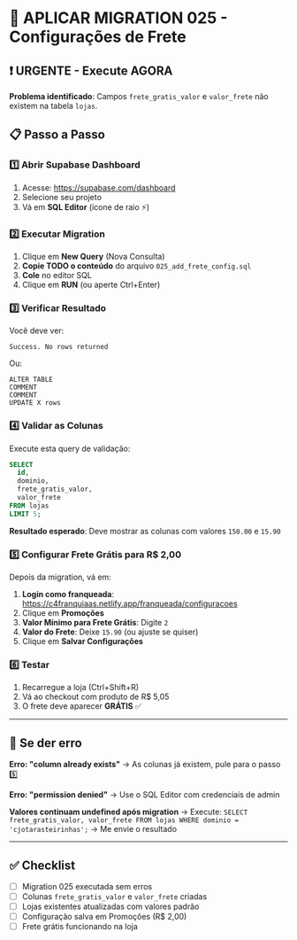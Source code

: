 # 🚀 APLICAR MIGRATION 025 - Configurações de Frete

## ❗ URGENTE - Execute AGORA

**Problema identificado**: Campos `frete_gratis_valor` e `valor_frete` não existem na tabela `lojas`.

## 📋 Passo a Passo

### 1️⃣ Abrir Supabase Dashboard

1. Acesse: https://supabase.com/dashboard
2. Selecione seu projeto
3. Vá em **SQL Editor** (ícone de raio ⚡)

### 2️⃣ Executar Migration

1. Clique em **New Query** (Nova Consulta)
2. **Copie TODO o conteúdo** do arquivo `025_add_frete_config.sql`
3. **Cole** no editor SQL
4. Clique em **RUN** (ou aperte Ctrl+Enter)

### 3️⃣ Verificar Resultado

Você deve ver:

```
Success. No rows returned
```

Ou:

```
ALTER TABLE
COMMENT
COMMENT
UPDATE X rows
```

### 4️⃣ Validar as Colunas

Execute esta query de validação:

```sql
SELECT
  id,
  dominio,
  frete_gratis_valor,
  valor_frete
FROM lojas
LIMIT 5;
```

**Resultado esperado**: Deve mostrar as colunas com valores `150.00` e `15.90`

### 5️⃣ Configurar Frete Grátis para R$ 2,00

Depois da migration, vá em:

1. **Login como franqueada**: https://c4franquiaas.netlify.app/franqueada/configuracoes
2. Clique em **Promoções**
3. **Valor Mínimo para Frete Grátis**: Digite `2`
4. **Valor do Frete**: Deixe `15.90` (ou ajuste se quiser)
5. Clique em **Salvar Configurações**

### 6️⃣ Testar

1. Recarregue a loja (Ctrl+Shift+R)
2. Vá ao checkout com produto de R$ 5,05
3. O frete deve aparecer **GRÁTIS** ✅

---

## 🐛 Se der erro

**Erro: "column already exists"**
→ As colunas já existem, pule para o passo 5️⃣

**Erro: "permission denied"**
→ Use o SQL Editor com credenciais de admin

**Valores continuam undefined após migration**
→ Execute: `SELECT frete_gratis_valor, valor_frete FROM lojas WHERE dominio = 'cjotarasteirinhas';`
→ Me envie o resultado

---

## ✅ Checklist

- [ ] Migration 025 executada sem erros
- [ ] Colunas `frete_gratis_valor` e `valor_frete` criadas
- [ ] Lojas existentes atualizadas com valores padrão
- [ ] Configuração salva em Promoções (R$ 2,00)
- [ ] Frete grátis funcionando na loja
